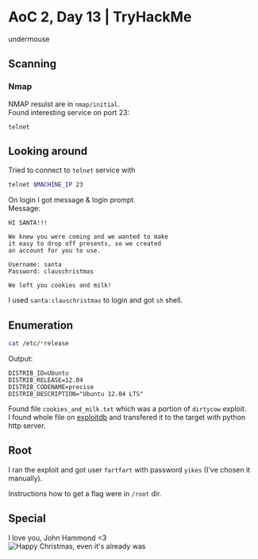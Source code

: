 AoC 2, Day 13 | TryHackMe
===========
undermouse


## Scanning

### Nmap
NMAP resulst are in `nmap/initial`.  
Found interesting service on port 23:
```
telnet
```


## Looking around

Tried to connect to `telnet` service with
```bash
telnet $MACHINE_IP 23
```

On login I got message & login prompt.  
Message:
```
HI SANTA!!! 

We knew you were coming and we wanted to make
it easy to drop off presents, so we created
an account for you to use.

Username: santa
Password: clauschristmas

We left you cookies and milk!
```

I used `santa:clauschristmas` to login and got `sh` shell.


## Enumeration

```bash
cat /etc/*release
```
Output:
```
DISTRIB_ID=Ubuntu
DISTRIB_RELEASE=12.04
DISTRIB_CODENAME=precise
DISTRIB_DESCRIPTION="Ubuntu 12.04 LTS"
```

Found file `cookies_and_milk.txt` which was a portion of `dirtycow` exploit.  
I found whole file on [exploitdb](https://www.exploit-db.com) and transfered it to the target with python http server.

## Root
I ran the exploit and got user `fartfart` with password `yikes` (I've chosen it manually).

Instructions how to get a flag were in `/root` dir.

## Special

I love you, John Hammond <3  
![Happy Christmas, even it's already was](https://i.imgur.com/JW5ukTL.png)
